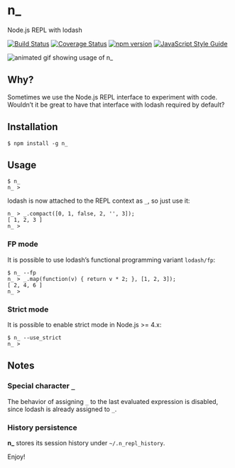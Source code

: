 # n_

Node.js REPL with lodash

[![Build Status](https://travis-ci.org/borisdiakur/n_.svg?branch=master)](https://travis-ci.org/borisdiakur/n_)
[![Coverage Status](https://coveralls.io/repos/borisdiakur/n_/badge.svg?branch=master)](https://coveralls.io/r/borisdiakur/n_?branch=master)
[![npm version](https://badge.fury.io/js/n_.svg)](http://badge.fury.io/js/n_)
[![JavaScript Style Guide](https://img.shields.io/badge/code_style-standard-brightgreen.svg)](https://standardjs.com)

![animated gif showing usage of n_](https://cloud.githubusercontent.com/assets/527049/6358450/ddcb3144-bc6b-11e4-81bd-a3661407f87a.gif)

## Why?
Sometimes we use the Node.js REPL interface to experiment with code.
Wouldn’t it be great to have that interface with lodash required by default?

## Installation

```shell
$ npm install -g n_
```

## Usage

```shell
$ n_
n_ >
```

lodash is now attached to the REPL context as `_`, so just use it:

```shell
n_ > _.compact([0, 1, false, 2, '', 3]);
[ 1, 2, 3 ]
n_ >
```

### FP mode

It is possible to use lodash’s functional programming variant `lodash/fp`:

```shell
$ n_ --fp
n_ > _.map(function(v) { return v * 2; }, [1, 2, 3]);
[ 2, 4, 6 ]
n_ >
```

### Strict mode

It is possible to enable strict mode in Node.js >= 4.x:

```shell
$ n_ --use_strict
n_ >
```

## Notes

### Special character `_`

The behavior of assigning `_` to the last evaluated expression is disabled, since lodash is already assigned to `_`.

### History persistence

**n_** stores its session history under `~/.n_repl_history`.

Enjoy!
